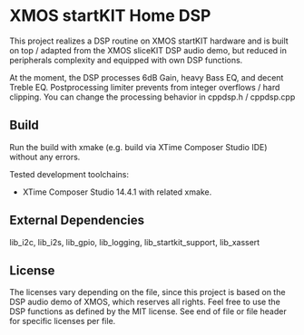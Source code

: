 XMOS startKIT Home DSP
==============================

This project realizes a DSP routine on XMOS startKIT hardware and is built on top / adapted from the XMOS sliceKIT DSP audio demo, but reduced in peripherals complexity and equipped with own DSP functions.

At the moment, the DSP processes 6dB Gain, heavy Bass EQ, and decent Treble EQ. Postprocessing limiter prevents from integer overflows / hard clipping. You can change the processing behavior in cppdsp.h / cppdsp.cpp

Build
-----

Run the build with xmake (e.g. build via XTime Composer Studio IDE) without any errors.

Tested development toolchains:

- XTime Composer Studio 14.4.1 with related xmake.

External Dependencies
---------------------

lib_i2c, lib_i2s, lib_gpio, lib_logging, lib_startkit_support, lib_xassert

License
---------------------

The licenses vary depending on the file, since this project is based on the DSP audio demo of XMOS, which reserves all rights. Feel free to use the DSP functions as defined by the MIT license. See end of file or file header for specific licenses per file.